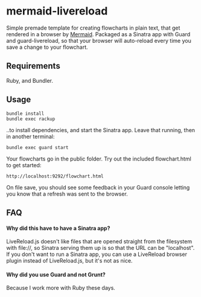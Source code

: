 # mermaid-livereload

Simple premade template for creating flowcharts in plain text, that get rendered in a browser by [Mermaid](http://knsv.github.io/mermaid/flowchart.html). Packaged as a Sinatra app with Guard and guard-livereload, so that your browser will auto-reload every time you save a change to your flowchart.

## Requirements

Ruby, and Bundler.

## Usage

    bundle install
    bundle exec rackup
    
..to install dependencies, and start the Sinatra app. Leave that running, then in another terminal:

    bundle exec guard start
    
Your flowcharts go in the public folder. Try out the included flowchart.html to get started:

    http://localhost:9292/flowchart.html

On file save, you should see some feedback in your Guard console letting you know that a refresh was sent to the browser.

## FAQ

#### Why did this have to have a Sinatra app?
LiveReload.js doesn't like files that are opened straight from the filesystem with file://, so Sinatra serving them up is so that the URL can be "localhost". If you don't want to run a Sinatra app, you can use a LiveReload browser plugin instead of LiveReload.js, but it's not as nice.

#### Why did you use Guard and not Grunt?
Because I work more with Ruby these days.
